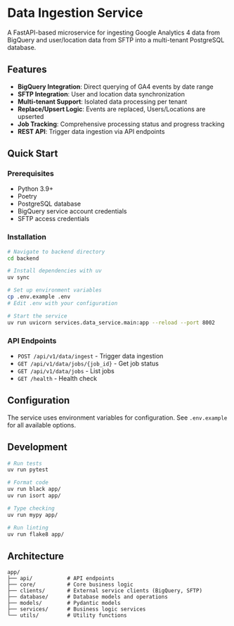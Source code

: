 # Data Ingestion Service

A FastAPI-based microservice for ingesting Google Analytics 4 data from BigQuery and user/location data from SFTP into a multi-tenant PostgreSQL database.

## Features

- **BigQuery Integration**: Direct querying of GA4 events by date range
- **SFTP Integration**: User and location data synchronization
- **Multi-tenant Support**: Isolated data processing per tenant
- **Replace/Upsert Logic**: Events are replaced, Users/Locations are upserted
- **Job Tracking**: Comprehensive processing status and progress tracking
- **REST API**: Trigger data ingestion via API endpoints

## Quick Start

### Prerequisites

- Python 3.9+
- Poetry
- PostgreSQL database
- BigQuery service account credentials
- SFTP access credentials

### Installation

```bash
# Navigate to backend directory
cd backend

# Install dependencies with uv
uv sync

# Set up environment variables
cp .env.example .env
# Edit .env with your configuration

# Start the service
uv run uvicorn services.data_service.main:app --reload --port 8002
```

### API Endpoints

- `POST /api/v1/data/ingest` - Trigger data ingestion
- `GET /api/v1/data/jobs/{job_id}` - Get job status
- `GET /api/v1/data/jobs` - List jobs
- `GET /health` - Health check

## Configuration

The service uses environment variables for configuration. See `.env.example` for all available options.

## Development

```bash
# Run tests
uv run pytest

# Format code
uv run black app/
uv run isort app/

# Type checking
uv run mypy app/

# Run linting
uv run flake8 app/
```

## Architecture

```
app/
├── api/           # API endpoints
├── core/          # Core business logic
├── clients/       # External service clients (BigQuery, SFTP)
├── database/      # Database models and operations
├── models/        # Pydantic models
├── services/      # Business logic services
└── utils/         # Utility functions
```

